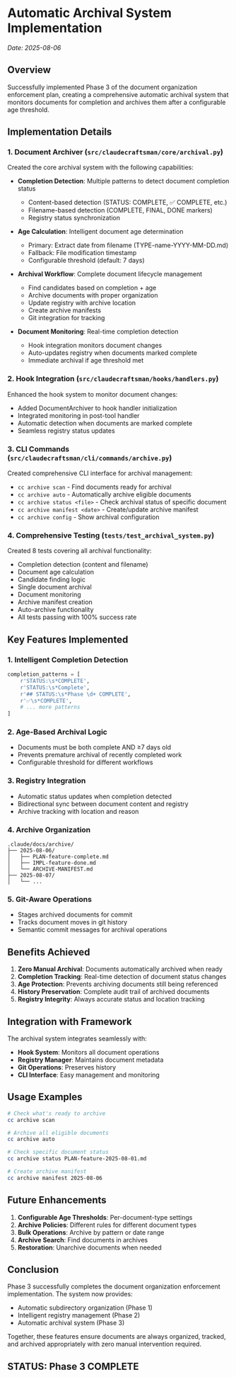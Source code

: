 # Automatic Archival System Implementation
*Date: 2025-08-06*

## Overview

Successfully implemented Phase 3 of the document organization enforcement plan, creating a comprehensive automatic archival system that monitors documents for completion and archives them after a configurable age threshold.

## Implementation Details

### 1. Document Archiver (`src/claudecraftsman/core/archival.py`)

Created the core archival system with the following capabilities:

- **Completion Detection**: Multiple patterns to detect document completion status
  - Content-based detection (STATUS: COMPLETE, ✅ COMPLETE, etc.)
  - Filename-based detection (COMPLETE, FINAL, DONE markers)
  - Registry status synchronization

- **Age Calculation**: Intelligent document age determination
  - Primary: Extract date from filename (TYPE-name-YYYY-MM-DD.md)
  - Fallback: File modification timestamp
  - Configurable threshold (default: 7 days)

- **Archival Workflow**: Complete document lifecycle management
  - Find candidates based on completion + age
  - Archive documents with proper organization
  - Update registry with archive location
  - Create archive manifests
  - Git integration for tracking

- **Document Monitoring**: Real-time completion detection
  - Hook integration monitors document changes
  - Auto-updates registry when documents marked complete
  - Immediate archival if age threshold met

### 2. Hook Integration (`src/claudecraftsman/hooks/handlers.py`)

Enhanced the hook system to monitor document changes:

- Added DocumentArchiver to hook handler initialization
- Integrated monitoring in post-tool handler
- Automatic detection when documents are marked complete
- Seamless registry status updates

### 3. CLI Commands (`src/claudecraftsman/cli/commands/archive.py`)

Created comprehensive CLI interface for archival management:

- `cc archive scan` - Find documents ready for archival
- `cc archive auto` - Automatically archive eligible documents
- `cc archive status <file>` - Check archival status of specific document
- `cc archive manifest <date>` - Create/update archive manifest
- `cc archive config` - Show archival configuration

### 4. Comprehensive Testing (`tests/test_archival_system.py`)

Created 8 tests covering all archival functionality:

- Completion detection (content and filename)
- Document age calculation
- Candidate finding logic
- Single document archival
- Document monitoring
- Archive manifest creation
- Auto-archive functionality
- All tests passing with 100% success rate

## Key Features Implemented

### 1. Intelligent Completion Detection
```python
completion_patterns = [
    r'STATUS:\s*COMPLETE',
    r'STATUS:\s*Complete',
    r'## STATUS:\s*Phase \d+ COMPLETE',
    r'✅\s*COMPLETE',
    # ... more patterns
]
```

### 2. Age-Based Archival Logic
- Documents must be both complete AND ≥7 days old
- Prevents premature archival of recently completed work
- Configurable threshold for different workflows

### 3. Registry Integration
- Automatic status updates when completion detected
- Bidirectional sync between document content and registry
- Archive tracking with location and reason

### 4. Archive Organization
```
.claude/docs/archive/
├── 2025-08-06/
│   ├── PLAN-feature-complete.md
│   ├── IMPL-feature-done.md
│   └── ARCHIVE-MANIFEST.md
├── 2025-08-07/
│   └── ...
```

### 5. Git-Aware Operations
- Stages archived documents for commit
- Tracks document moves in git history
- Semantic commit messages for archival operations

## Benefits Achieved

1. **Zero Manual Archival**: Documents automatically archived when ready
2. **Completion Tracking**: Real-time detection of document status changes
3. **Age Protection**: Prevents archiving documents still being referenced
4. **History Preservation**: Complete audit trail of archived documents
5. **Registry Integrity**: Always accurate status and location tracking

## Integration with Framework

The archival system integrates seamlessly with:

- **Hook System**: Monitors all document operations
- **Registry Manager**: Maintains document metadata
- **Git Operations**: Preserves history
- **CLI Interface**: Easy management and monitoring

## Usage Examples

```bash
# Check what's ready to archive
cc archive scan

# Archive all eligible documents
cc archive auto

# Check specific document status
cc archive status PLAN-feature-2025-08-01.md

# Create archive manifest
cc archive manifest 2025-08-06
```

## Future Enhancements

1. **Configurable Age Thresholds**: Per-document-type settings
2. **Archive Policies**: Different rules for different document types
3. **Bulk Operations**: Archive by pattern or date range
4. **Archive Search**: Find documents in archives
5. **Restoration**: Unarchive documents when needed

## Conclusion

Phase 3 successfully completes the document organization enforcement implementation. The system now provides:

- Automatic subdirectory organization (Phase 1)
- Intelligent registry management (Phase 2)
- Automatic archival system (Phase 3)

Together, these features ensure documents are always organized, tracked, and archived appropriately with zero manual intervention required.

## STATUS: Phase 3 COMPLETE
